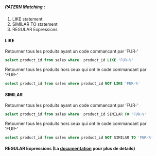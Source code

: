 ##### PATERN Matching : 
1. LIKE statement 
2. SIMILAR TO statement
3. REGULAR Expressions

#### LIKE
Retourner tous les produits ayant un code commancant par 'FUR-'

```SQL
select product_id from sales where  product_id LIKE 'FUR-%'
```

Retourner tous les produits hors ceux qui ont le code commancant par 'FUR-'

```SQL
select product_id from sales where product_id NOT LIKE 'FUR-%'
```

#### SIMILAR

Retourner tous les produits ayant un code commancant par 'FUR-'

```SQL
select product_id from sales where  product_id SIMILAR TO 'FUR-%'
```

Retourner tous les produits hors ceux qui ont le code commancant par 'FUR-'

```SQL
select product_id from sales where product_id NOT SIMILAR TO 'FUR-%'
```

#### REGULAR Expressions (La [documentation](https://www.postgresql.org/docs/9.3/functions-matching.html) pour plus de details)

```SQL

```
